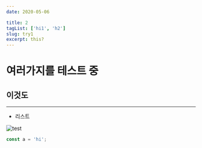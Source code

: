 ```yaml
---
date: 2020-05-06

title: 2
tagList: ['hi1', 'h2']
slug: try1
excerpt: this?
---
```


# 여러가지를 테스트 중

## 이것도

---

- 리스트

![test](./t1.jpg)

```js
const a = 'hi';
```
